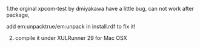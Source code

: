 1.the orginal xpcom-test by dmiyakawa have a little bug, can not work after package,

add em:unpacktrue/em:unpack in install.rdf to fix it!

2. compile it under XULRunner 29 for Mac OSX
